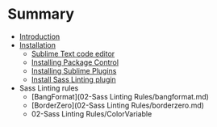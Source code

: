 # Summary

* [Introduction](README.md)
* [Installation](installation.md)
   * [Sublime Text code editor](01-Installation/00-sublime-text.md)
   * [Installing Package Control](01-Installation/01-package-control.md)
   * [Installing Sublime Plugins](01-Installation/02-sublime-plugins.md)
   * [Install Sass Linting plugin](01-Installation/04-sass-linting-plugin.md)
* Sass Linting rules
   * [BangFormat](02-Sass Linting Rules/bangformat.md)
   * [BorderZero](02-Sass Linting Rules/borderzero.md)
   * 02-Sass Linting Rules/ColorVariable

